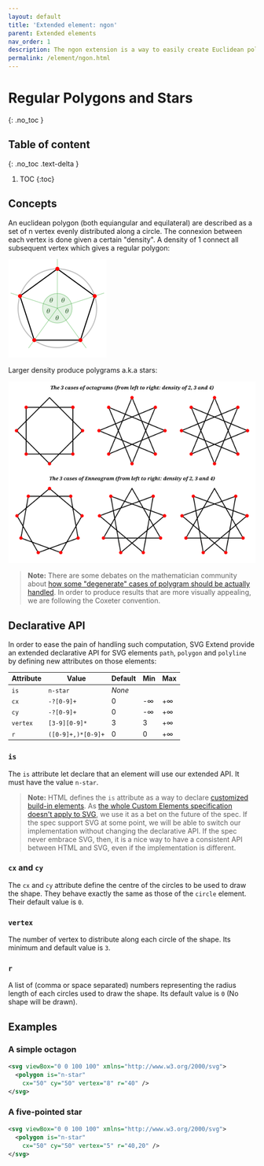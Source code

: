 ```yaml
---
layout: default
title: 'Extended element: ngon'
parent: Extended elements
nav_order: 1
description: The ngon extension is a way to easily create Euclidean polygons.
permalink: /element/ngon.html
---
```


# Regular Polygons and Stars
{: .no_toc }

## Table of content
{: .no_toc .text-delta }

1. TOC
{:toc}

## Concepts

An euclidean polygon (both equiangular and equilateral) are described as a set
of n vertex evenly distributed along a circle. The connexion between each
vertex is done given a certain "density". A density of 1 connect all subsequent
vertex which gives a regular polygon:

![](img/polygon.svg)

Larger density produce polygrams a.k.a stars:

![](img/ngon.svg)

> **Note:** There are some debates on the mathematician community about
> [how some "degenerate" cases of polygram should be actually handled](https://en.wikipedia.org/wiki/Regular_polygon#Regular_star_polygons).
> In order to produce results that are more visually appealing, we are
> following the Coxeter convention.


## Declarative API

In order to ease the pain of handling such computation, SVG Extend provide an
extended declarative API for SVG elements `path`, `polygon` and `polyline` by
defining new attributes on those elements:

| Attribute | Value              | Default | Min | Max |
|:----------|--------------------|---------|-----|-----|
| `is`      | `n-star`           | _None_  |     |     |
| `cx`      | `-?[0-9]+`         | 0       | -∞  | +∞  |
| `cy`      | `-?[0-9]+`         | 0       | -∞  | +∞  |
| `vertex`  | `[3-9][0-9]*`      | 3       | 3   | +∞  |
| `r`       | `([0-9]+,)*[0-9]+` | 0       | 0   | +∞  |

### `is`

The `is` attribute let declare that an element will use our extended API.
It must have the value `n-star`.

> **Note:** HTML defines the `is` attribute as a way to declare
> [customized build-in elements](https://html.spec.whatwg.org/multipage/custom-elements.html#customized-built-in-element).
> As [the whole Custom Elements specification doesn't apply to SVG](https://github.com/w3c/webcomponents/issues/634),
> we use it as a bet on the future of the spec. If the spec support SVG at some
> point, we will be able to switch our implementation without changing the
> declarative API. If the spec never embrace SVG, then, it is a nice way to
> have a consistent API between HTML and SVG, even if the implementation
> is different.

### `cx` and `cy`

The `cx` and `cy` attribute define the centre of the circles to be used to draw
the shape. They behave exactly the same as those of the `circle` element. Their
default value is `0`.

### `vertex`

The number of vertex to distribute along each circle of the shape. Its minimum
and default value is `3`.

### `r`

A list of (comma or space separated) numbers representing the radius length of
each circles used to draw the shape. Its default value is `0` (No shape will
be drawn).


## Examples

### A simple octagon

```xml
<svg viewBox="0 0 100 100" xmlns="http://www.w3.org/2000/svg">
  <polygon is="n-star"
    cx="50" cy="50" vertex="8" r="40" />
</svg>
```

### A five-pointed star

```xml
<svg viewBox="0 0 100 100" xmlns="http://www.w3.org/2000/svg">
  <polygon is="n-star"
    cx="50" cy="50" vertex="5" r="40,20" />
</svg>
```
